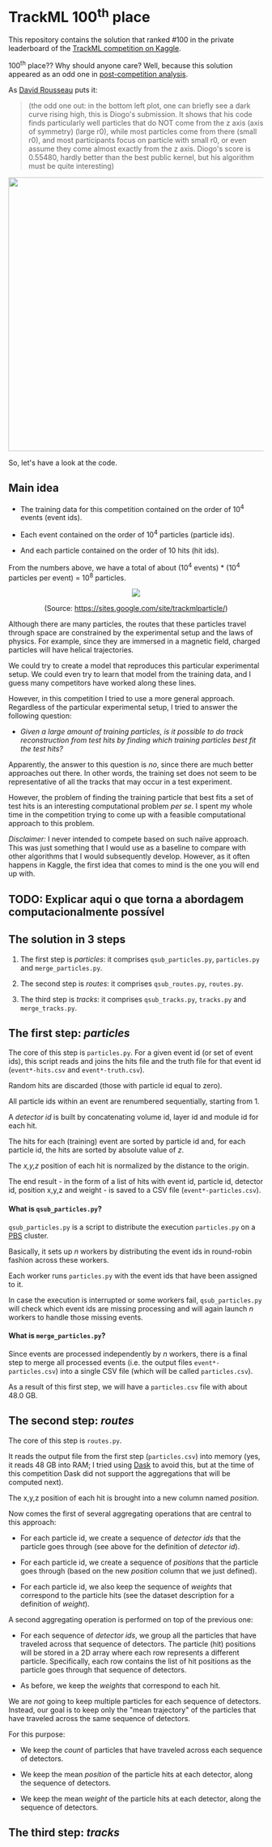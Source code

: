 # TrackML 100<sup>th</sup> place

This repository contains the solution that ranked #100 in the private leaderboard of the [TrackML competition on Kaggle](https://www.kaggle.com/c/trackml-particle-identification).

100<sup>th</sup> place?? Why should anyone care? Well, because this solution appeared as an odd one in [post-competition analysis](https://twitter.com/trackmllhc/status/1070339064094736390).

As [David Rousseau](https://www.kaggle.com/c/trackml-particle-identification/discussion/69981#433908) puts it:

> (the odd one out: in the bottom left plot, one can briefly see a dark curve rising high, this is Diogo's submission. It shows that his code finds particularly well particles that do NOT come from the z axis (axis of symmetry) (large r0), while most particles come from there (small r0), and most participants focus on particle with small r0, or even assume they come almost exactly from the z axis. Diogo's score is 0.55480, hardly better than the best public kernel, but his algorithm must be quite interesting)

<p align="center"><img src="https://raw.githubusercontent.com/diogoff/trackml-100/master/frames/frame_02.png" width="540"></p>

So, let's have a look at the code.

## Main idea

* The training data for this competition contained on the order of 10<sup>4</sup> events (event ids).

* Each event contained on the order of 10<sup>4</sup> particles (particle ids).

* And each particle contained on the order of 10 hits (hit ids).

From the numbers above, we have a total of about (10<sup>4</sup> events) * (10<sup>4</sup> particles per event) = 10<sup>8</sup> particles.

<p align="center"><img src="https://raw.githubusercontent.com/diogoff/trackml-100/master/images/trackml.png"></p>
<p align="center">(Source: <a href="https://sites.google.com/site/trackmlparticle/">https://sites.google.com/site/trackmlparticle/</a>)</p>

Although there are many particles, the routes that these particles travel through space are constrained by the experimental setup and the laws of physics. For example, since they are immersed in a magnetic field, charged particles will have helical trajectories.

We could try to create a model that reproduces this particular experimental setup. We could even try to learn that model from the training data, and I guess many competitors have worked along these lines.

However, in this competition I tried to use a more general approach. Regardless of the particular experimental setup, I tried to answer the following question:

* *Given a large amount of training particles, is it possible to do track reconstruction from test hits by finding which training particles best fit the test hits?*

Apparently, the answer to this question is _no_, since there are much better approaches out there. In other words, the training set does not seem to be representative of all the tracks that may occur in a test experiment.

However, the problem of finding the training particle that best fits a set of test hits is an interesting computational problem _per se_. I spent my whole time in the competition trying to come up with a feasible computational approach to this problem.

_Disclaimer:_ I never intended to compete based on such naïve approach. This was just something that I would use as a baseline to compare with other algorithms that I would subsequently develop. However, as it often happens in Kaggle, the first idea that comes to mind is the one you will end up with.

## TODO: Explicar aqui o que torna a abordagem computacionalmente possível

## The solution in 3 steps

1. The first step is _particles_: it comprises `qsub_particles.py`, `particles.py` and `merge_particles.py`.

2. The second step is _routes_: it comprises `qsub_routes.py`, `routes.py`.

3. The third step is _tracks_: it comprises `qsub_tracks.py`, `tracks.py` and `merge_tracks.py`.

## The first step: _particles_

The core of this step is `particles.py`. For a given event id (or set of event ids), this script reads and joins the hits file and the truth file for that event id  (`event*-hits.csv` and `event*-truth.csv`).

Random hits are discarded (those with particle id equal to zero).

All particle ids within an event are renumbered sequentially, starting from 1.

A _detector id_ is built by concatenating volume id, layer id and module id for each hit.

The hits for each (training) event are sorted by particle id and, for each particle id, the hits are sorted by absolute value of _z_.

The _x,y,z_ position of each hit is normalized by the distance to the origin.

The end result - in the form of a list of hits with event id, particle id, detector id, position x,y,z and weight - is saved to a CSV file (`event*-particles.csv`).

#### What is `qsub_particles.py`?

`qsub_particles.py` is a script to distribute the execution `particles.py` on a [PBS](https://www.pbspro.org/) cluster.

Basically, it sets up _n_ workers by distributing the event ids in round-robin fashion across these workers.

Each worker runs `particles.py` with the event ids that have been assigned to it.

In case the execution is interrupted or some workers fail, `qsub_particles.py` will check which event ids are missing processing and will again launch _n_ workers to handle those missing events.

#### What is `merge_particles.py`?

Since events are processed independently by _n_ workers, there is a final step to merge all processed events (i.e. the output files `event*-particles.csv`) into a single CSV file (which will be called `particles.csv`).

As a result of this first step, we will have a `particles.csv` file with about 48.0 GB.

## The second step: _routes_

The core of this step is `routes.py`.

It reads the output file from the first step (`particles.csv`) into memory (yes, it reads 48 GB into RAM; I tried using [Dask](https://dask.org/) to avoid this, but at the time of this competition Dask did not support the aggregations that will be computed next).

The x,y,z position of each hit is brought into a new column named _position_.

Now comes the first of several aggregating operations that are central to this approach:

* For each particle id, we create a sequence of _detector ids_ that the particle goes through (see above for the definition of _detector id_).

* For each particle id, we create a sequence of _positions_ that the particle goes through (based on the new _position_ column that we just defined).

* For each particle id, we also keep the sequence of _weights_ that correspond to the particle hits (see the dataset description for a definition of _weight_).

A second aggregating operation is performed on top of the previous one:

* For each sequence of _detector ids_, we group all the particles that have traveled across that sequence of detectors. The particle (hit) positions will be stored in a 2D array where each row represents a different particle. Specifically, each row contains the list of hit positions as the particle goes through that sequence of detectors.

* As before, we keep the _weights_ that correspond to each hit.

We are _not_ going to keep multiple particles for each sequence of detectors. Instead, our goal is to keep only the "mean trajectory" of the particles that have traveled across the same sequence of detectors.

For this purpose:

* We keep the _count_ of particles that have traveled across each sequence of detectors.

* We keep the mean _position_ of the particle hits at each detector, along the sequence of detectors.

* We keep the mean _weight_ of the particle hits at each detector, along the sequence of detectors.








## The third step: _tracks_

